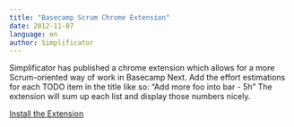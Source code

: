 ```yaml
---
title: "Basecamp Scrum Chrome Extension"
date: 2012-11-07
language: en
author: Simplificator
---
```


Simplificator has published a chrome extension which allows for a more Scrum-oriented way of work in Basecamp Next. Add the effort estimations for each TODO item in the title like so: “Add more foo into bar - 5h” The extension will sum up each list and display those numbers nicely.

[Install the Extension](https://chrome.google.com/webstore/detail/basecamp-next-scrum-calcu/geaflkjcbcedifaafakdnfpilpimigjj)
